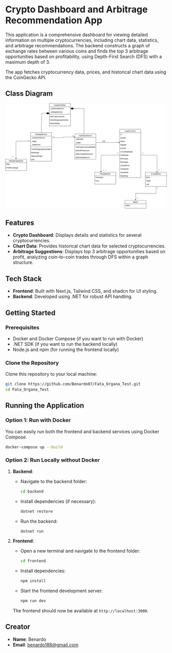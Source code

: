 # Crypto Dashboard and Arbitrage Recommendation App

This application is a comprehensive dashboard for viewing detailed information on multiple cryptocurrencies, including chart data, statistics, and arbitrage recommendations. The backend constructs a graph of exchange rates between various coins and finds the top 3 arbitrage opportunities based on profitability, using Depth-First Search (DFS) with a maximum depth of 3.

The app fetches cryptocurrency data, prices, and historical chart data using the CoinGecko API.

## Class Diagram

![Class Diagram](docs/class_diagram.jpg)


## Features
- **Crypto Dashboard**: Displays details and statistics for several cryptocurrencies.
- **Chart Data**: Provides historical chart data for selected cryptocurrencies.
- **Arbitrage Suggestions**: Displays top 3 arbitrage opportunities based on profit, analyzing coin-to-coin trades through DFS within a graph structure.

## Tech Stack
- **Frontend**: Built with Next.js, Tailwind CSS, and shadcn for UI styling.
- **Backend**: Developed using .NET for robust API handling.

## Getting Started

### Prerequisites
- Docker and Docker Compose (if you want to run with Docker)
- .NET SDK (if you want to run the backend locally)
- Node.js and npm (for running the frontend locally)

### Clone the Repository
Clone this repository to your local machine:
```bash
git clone https://github.com/Benardo07/Fata_Organa_Test.git
cd Fata_Organa_Test
```

## Running the Application

### Option 1: Run with Docker
You can easily run both the frontend and backend services using Docker Compose.
```bash
docker-compose up --build
```

### Option 2: Run Locally without Docker

1. **Backend**:
   - Navigate to the backend folder:
     ```bash
     cd backend
     ```
   - Install dependencies (if necessary):
     ```bash
     dotnet restore
     ```
   - Run the backend:
     ```bash
     dotnet run
     ```

2. **Frontend**:
   - Open a new terminal and navigate to the frontend folder:
     ```bash
     cd frontend
     ```
   - Install dependencies:
     ```bash
     npm install
     ```
   - Start the frontend development server:
     ```bash
     npm run dev
     ```

   The frontend should now be available at `http://localhost:3000`.

## Creator
- **Name**: Benardo
- **Email**: benardo188@gmail.com
